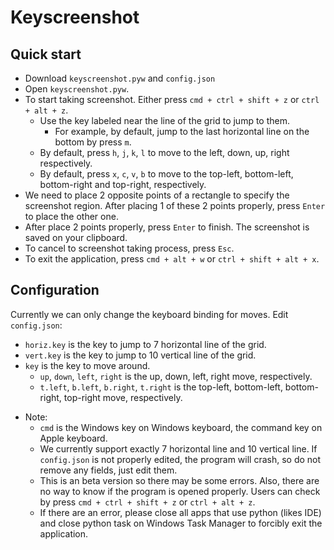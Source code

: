# Keyscreenshot
## Quick start
- Download `keyscreenshot.pyw` and `config.json`
- Open `keyscreenshot.pyw`.
- To start taking screenshot. Either press `cmd + ctrl + shift + z` or `ctrl + alt + z`.
    - Use the key labeled near the line of the grid to jump to them.
        - For example, by default, jump to the last horizontal line on the bottom by press `m`.
    - By default, press `h`, `j`, `k`, `l` to move to the left, down, up, right respectively.
    - By default, press `x`, `c`, `v`, `b` to move to the top-left, bottom-left, bottom-right and top-right, respectively.
- We need to place 2 opposite points of a rectangle to specify the screenshot region. After placing 1 of these 2 points properly, press `Enter` to place the other one.
- After place 2 points properly, press `Enter` to finish. The screenshot is saved on your clipboard.
- To cancel to screenshot taking process, press `Esc`.
- To exit the application, press `cmd + alt + w` or `ctrl + shift + alt + x`.
## Configuration
Currently we can only change the keyboard binding for moves. Edit `config.json`:
- `horiz.key` is the key to jump to 7 horizontal line of the grid.
- `vert.key` is the key to jump to 10 vertical line of the grid.
- `key` is the key to move around.
    - `up`, `down`, `left`, `right` is the up, down, left, right move, respectively.
    - `t.left`, `b.left`, `b.right`, `t.right` is the top-left, bottom-left, bottom-right, top-right move, respectively.
* Note:
    * `cmd` is the Windows key on Windows keyboard, the command key on Apple keyboard.
    * We currently support exactly 7 horizontal line and 10 vertical line. If `config.json` is not properly edited, the program will crash, so do not remove any fields, just edit them.
    * This is an beta version so there may be some errors. Also, there are no way to know if the program is opened properly. Users can check by press `cmd + ctrl + shift + z` or `ctrl + alt + z`.
    * If there are an error, please close all apps that use python (likes IDE) and close python task on Windows Task Manager to forcibly exit the application.